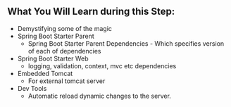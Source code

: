 ## What You Will Learn during this Step:
- Demystifying some of the magic
 - Spring Boot Starter Parent
    - Spring Boot Starter Parent Dependencies - Which specifies version of each of dependencies
 - Spring Boot Starter Web
    - logging, validation, context, mvc etc dependencies
 - Embedded Tomcat
    - For external tomcat server
 - Dev Tools
    - Automatic reload dynamic changes to the server. 
